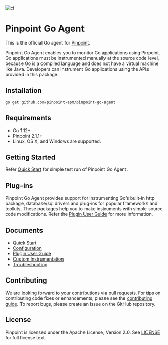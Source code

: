 ![ci](https://github.com/pinpoint-apm/pinpoint-go-agent/workflows/ci/badge.svg)

# Pinpoint Go Agent

This is the official Go agent for [Pinpoint](https://github.com/pinpoint-apm/pinpoint).

Pinpoint Go Agent enables you to monitor Go applications using Pinpoint.
Go applications must be instrumented manually at the source code level,
because Go is a compiled language and does not have a virtual machine like Java.
Developers can instrument Go applications using the APIs provided in this package.

## Installation
```
go get github.com/pinpoint-apm/pinpoint-go-agent
```

## Requirements
* Go 1.12+
* Pinpoint 2.1.1+
* Linux, OS X, and Windows are supported.

## Getting Started

Refer [Quick Start](doc/quick_start.md) for simple test run of Pinpoint Go Agent.

## Plug-ins
Pinpoint Go Agent provides support for instrumenting Go’s built-in http package, database/sql drivers
and plug-ins for popular frameworks and toolkits.
These packages help you to make instruments with simple source code modifications.
Refer the [Plugin User Guide](doc/plugin_guide.md) for more information.

## Documents
* [Quick Start](doc/quick_start.md)
* [Configuration](doc/config.md)
* [Plugin User Guide](doc/plugin_guide.md)
* [Custom Instrumentation](doc/instrument.md)
* [Troubleshooting](doc/troubleshooting.md)

## Contributing

We are looking forward to your contributions via pull requests.
For tips on contributing code fixes or enhancements, please see the [contributing guide](CONTRIBUTING.md).
To report bugs, please create an Issue on the GitHub repository. 

## License

Pinpoint is licensed under the Apache License, Version 2.0. See [LICENSE](LICENSE) for full license text.
